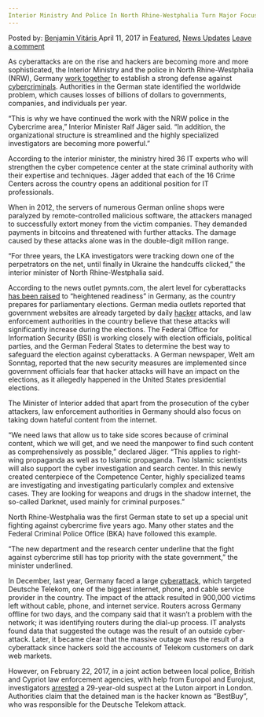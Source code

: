 ```yaml
---
Interior Ministry And Police In North Rhine-Westphalia Turn Major Focus On Cybercrime Defense
---
```

<article class="post-listing post-19124 post type-post status-publish format-standard has-post-thumbnail hentry category-deepdot-news category-news-updates tag-cybercrime tag-defense tag-focus tag-interior tag-major tag-ministry tag-north tag-police tag-rhinewestphalia tag-turn">
    <div class="post-inner">
        <span>Posted by: <a href="https://www.deepdotweb.com/author/benjaminvi/" title="">Benjamin Vitáris </a></span>
    <span>April 11, 2017</span>
    <span>in <a href="https://www.deepdotweb.com/category/deepdot-news/" rel="category tag">Featured</a>, <a href="https://www.deepdotweb.com/category/news-updates/" rel="category tag">News Updates</a></span>
    <span><a href="https://www.deepdotweb.com/2017/04/11/interior-ministry-and-police-in-north-rhine/#respond">Leave a comment</a></span>
    </p>
    <div class="clear"></div>
    <div class="entry">
    <p>As cyberattacks are on the rise and hackers are becoming more and more sophisticated, the Interior Ministry and the police in North Rhine-Westphalia (NRW), Germany <a href="http://www.presseportal.de/blaulicht/pm/56636/3596162">work together</a> to establish a strong defense against <a href="https://www.deepdotweb.com/tag/cybercrime/">cybercriminals</a>. Authorities in the German state identified the worldwide problem, which causes losses of billions of dollars to governments, companies, and individuals per year.</p>
    <p>&#8220;This is why we have continued the work with the NRW police in the Cybercrime area,&#8221; Interior Minister Ralf Jäger said. &#8220;In addition, the organizational structure is streamlined and the highly specialized investigators are becoming more powerful.”</p>
    <p>According to the interior minister, the ministry hired 36 IT experts who will strengthen the cyber competence center at the state criminal authority with their expertise and techniques. Jäger added that each of the 16 Crime Centers across the country opens an additional position for IT professionals.</p>
    <p>When in 2012, the servers of numerous German online shops were paralyzed by remote-controlled malicious software, the attackers managed to successfully extort money from the victim companies. They demanded payments in bitcoins and threatened with further attacks. The damage caused by these attacks alone was in the double-digit million range.</p>
    <p>&#8220;For three years, the LKA investigators were tracking down one of the perpetrators on the net, until finally in Ukraine the handcuffs clicked,&#8221; the interior minister of North Rhine-Westphalia said.</p>
    <p>According to the news outlet pymnts.com, the alert level for cyberattacks <a href="http://www.pymnts.com/news/security-and-risk/2017/cybersecurity-watchdog-in-germany-raises-alert-levels/">has been raised</a> to “heightened readiness” in Germany, as the country prepares for parliamentary elections. German media outlets reported that government websites are already targeted by daily <a href="https://www.deepdotweb.com/2017/03/09/international-hacker-pleaded-guilty-hacking-13000-computers/">hacker</a> attacks, and law enforcement authorities in the country believe that these attacks will significantly increase during the elections. The Federal Office for Information Security (BSI) is working closely with election officials, political parties, and the German Federal States to determine the best way to safeguard the election against cyberattacks. A German newspaper, Welt am Sonntag, reported that the new security measures are implemented since government officials fear that hacker attacks will have an impact on the elections, as it allegedly happened in the United States presidential elections.</p>
    <p><a id="post-19124-_gjdgxs"></a> The Minister of Interior added that apart from the prosecution of the cyber attackers, law enforcement authorities in Germany should also focus on taking down hateful content from the internet.</p>
    <p>&#8220;We need laws that allow us to take side scores because of criminal content, which we will get, and we need the manpower to find such content as comprehensively as possible,&#8221; declared Jäger. &#8220;This applies to right-wing propaganda as well as to Islamic propaganda. Two Islamic scientists will also support the cyber investigation and search center. In this newly created centerpiece of the Competence Center, highly specialized teams are investigating and investigating particularly complex and extensive cases. They are looking for weapons and drugs in the shadow internet, the so-called Darknet, used mainly for criminal purposes.”</p>
    <p>North Rhine-Westphalia was the first German state to set up a special unit fighting against cybercrime five years ago. Many other states and the Federal Criminal Police Office (BKA) have followed this example.</p>
    <p>&#8220;The new department and the research center underline that the fight against cybercrime still has top priority with the state government,&#8221; the minister underlined.</p>
    <p>In December, last year, Germany faced a large <a href="https://www.deepdotweb.com/2016/12/05/hackers-leave-900000-germans-without-internet-two-days/">cyberattack</a>, which targeted Deutsche Telekom, one of the biggest internet, phone, and cable service provider in the country. The impact of the attack resulted in 900,000 victims left without cable, phone, and internet service. Routers across Germany offline for two days, and the company said that it wasn’t a problem with the network; it was identifying routers during the dial-up process. IT analysts found data that suggested the outage was the result of an outside cyber-attack. Later, it became clear that the massive outage was the result of a cyberattack since hackers sold the accounts of Telekom customers on dark web markets.</p>
    <p>However, on February 22, 2017, in a joint action between local police, British and Cypriot law enforcement agencies, with help from Europol and Eurojust, investigators <a href="https://www.deepdotweb.com/2017/03/11/deutsche-telekom-responds-to-the-arrest-of-hacker/">arrested</a> a 29-year-old suspect at the Luton airport in London. Authorities claim that the detained man is the hacker known as “BestBuy”, who was responsible for the Deutsche Telekom attack.</p>
    </div>
    <span style="display:none"><a href="https://www.deepdotweb.com/tag/cybercrime/" rel="tag">cybercrime</a> <a href="https://www.deepdotweb.com/tag/defense/" rel="tag">defense</a> <a href="https://www.deepdotweb.com/tag/focus/" rel="tag">focus</a> <a href="https://www.deepdotweb.com/tag/interior/" rel="tag">interior</a> <a href="https://www.deepdotweb.com/tag/major/" rel="tag">major</a> <a href="https://www.deepdotweb.com/tag/ministry/" rel="tag">ministry</a> <a href="https://www.deepdotweb.com/tag/north/" rel="tag">north</a> <a href="https://www.deepdotweb.com/tag/police/" rel="tag">police</a> <a href="https://www.deepdotweb.com/tag/rhinewestphalia/" rel="tag">rhinewestphalia</a> <a href="https://www.deepdotweb.com/tag/turn/" rel="tag">turn</a></span> <span style="display:none" class="updated">2017-04-11</span>
    <div style="display:none" class="vcard author" itemprop="author" itemscope itemtype="http://schema.org/Person"><strong class="fn" itemprop="name"><a href="https://www.deepdotweb.com/author/benjaminvi/" title="Posts by Benjamin Vitáris" rel="author">Benjamin Vitáris</a></strong></div>
    </div>
</article>

